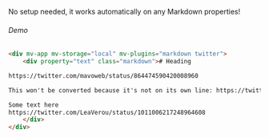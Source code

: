 No setup needed, it works automatically on any Markdown properties!

###### Demo

```html
<div mv-app mv-storage="local" mv-plugins="markdown twitter">
	<div property="text" class="markdown"># Heading

https://twitter.com/mavoweb/status/864474590420008960

This won't be converted because it's not on its own line: https://twitter.com/LeaVerou/status/1011006218712834050

Some text here
https://twitter.com/LeaVerou/status/1011006217248964608
	</div>
</div>
```